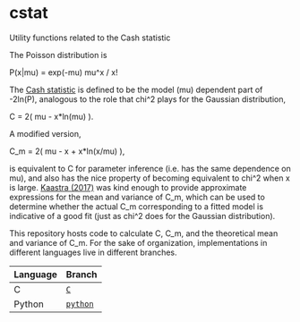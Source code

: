 # cstat
Utility functions related to the Cash statistic

The Poisson distribution is

P(x|mu) = exp(-mu) mu^x / x!

The [Cash statistic](http://adsabs.harvard.edu/abs/1979ApJ...228..939C) is defined to be the model (mu) dependent part of -2ln(P), analogous to the role that chi^2 plays for the Gaussian distribution,

C = 2( mu - x\*ln(mu) ).

A modified version,

C_m = 2( mu - x + x\*ln(x/mu) ),

is equivalent to C for parameter inference (i.e. has the same dependence on mu), and also has the nice property of becoming equivalent to chi^2 when x is large. [Kaastra (2017)](http://adsabs.harvard.edu/abs/2017A%26A...605A..51K) was kind enough to provide approximate expressions for the mean and variance of C_m, which can be used to determine whether the actual C_m corresponding to a fitted model is indicative of a good fit (just as chi^2 does for the Gaussian distribution).

This repository hosts code to calculate C, C_m, and the theoretical mean and variance of C_m. For the sake of organization, implementations in different languages live in different branches.

Language | Branch
---------- | --------
C | [`C`](https://github.com/abmantz/cstat/tree/C)
Python | [`python`](https://github.com/abmantz/cstat/tree/python)
